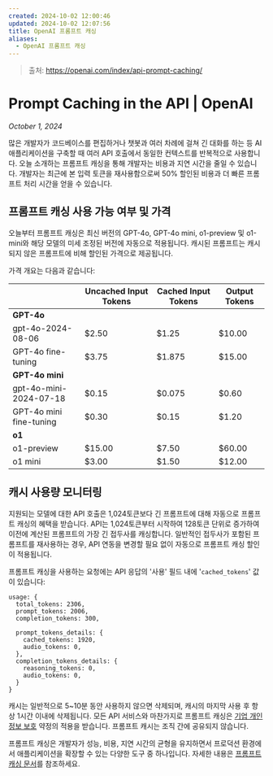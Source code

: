 ```yaml
---
created: 2024-10-02 12:00:46
updated: 2024-10-02 12:07:56
title: OpenAI 프롬프트 캐싱
aliases:
  - OpenAI 프롬프트 캐싱
---
```


> 출처: https://openai.com/index/api-prompt-caching/

# Prompt Caching in the API | OpenAI

*October 1, 2024*

많은 개발자가 코드베이스를 편집하거나 챗봇과 여러 차례에 걸쳐 긴 대화를 하는 등 AI 애플리케이션을 구축할 때 여러 API 호출에서 동일한 컨텍스트를 반복적으로 사용합니다. 오늘 소개하는 프롬프트 캐싱을 통해 개발자는 비용과 지연 시간을 줄일 수 있습니다. 개발자는 최근에 본 입력 토큰을 재사용함으로써 50% 할인된 비용과 더 빠른 프롬프트 처리 시간을 얻을 수 있습니다.

## 프롬프트 캐싱 사용 가능 여부 및 가격

오늘부터 프롬프트 캐싱은 최신 버전의 GPT-4o, GPT-4o mini, o1-preview 및 o1-mini와 해당 모델의 미세 조정된 버전에 자동으로 적용됩니다. 캐시된 프롬프트는 캐시되지 않은 프롬프트에 비해 할인된 가격으로 제공됩니다.

가격 개요는 다음과 같습니다:

|                         | Uncached Input Tokens | Cached Input Tokens | Output Tokens |
| ----------------------- | --------------------- | ------------------- | ------------- |
| **GPT-4o**              |                       |                     |               |
| gpt-4o-2024-08-06       | $2.50                 | $1.25               | $10.00        |
| GPT-4o fine-tuning      | $3.75                 | $1.875              | $15.00        |
| **GPT-4o mini**         |                       |                     |               |
| gpt-4o-mini-2024-07-18  | $0.15                 | $0.075              | $0.60         |
| GPT-4o mini fine-tuning | $0.30                 | $0.15               | $1.20         |
| **o1**                  |                       |                     |               |
| o1-preview              | $15.00                | $7.50               | $60.00        |
| o1 mini                 | $3.00                 | $1.50               | $12.00        |

## 캐시 사용량 모니터링

지원되는 모델에 대한 API 호출은 1,024토큰보다 긴 프롬프트에 대해 자동으로 프롬프트 캐싱의 혜택을 받습니다. API는 1,024토큰부터 시작하여 128토큰 단위로 증가하여 이전에 계산된 프롬프트의 가장 긴 접두사를 캐싱합니다. 일반적인 접두사가 포함된 프롬프트를 재사용하는 경우, API 연동을 변경할 필요 없이 자동으로 프롬프트 캐싱 할인이 적용됩니다.

프롬프트 캐싱을 사용하는 요청에는 API 응답의 '사용' 필드 내에 '`cached_tokens`' 값이 있습니다:

```PlainText
usage: {
  total_tokens: 2306,
  prompt_tokens: 2006,
  completion_tokens: 300,
  
  prompt_tokens_details: {
    cached_tokens: 1920,
    audio_tokens: 0,
  },
  completion_tokens_details: {
    reasoning_tokens: 0,
    audio_tokens: 0,
  }
}
```

캐시는 일반적으로 5~10분 동안 사용하지 않으면 삭제되며, 캐시의 마지막 사용 후 항상 1시간 이내에 삭제됩니다. 모든 API 서비스와 마찬가지로 프롬프트 캐싱은 [기업 개인정보 보호](https://openai.com/enterprise-privacy/) 약정의 적용을 받습니다. 프롬프트 캐시는 조직 간에 공유되지 않습니다.

프롬프트 캐싱은 개발자가 성능, 비용, 지연 시간의 균형을 유지하면서 프로덕션 환경에서 애플리케이션을 확장할 수 있는 다양한 도구 중 하나입니다. 자세한 내용은 [프롬프트 캐싱 문서](https://platform.openai.com/docs/guides/prompt-caching)를 참조하세요.